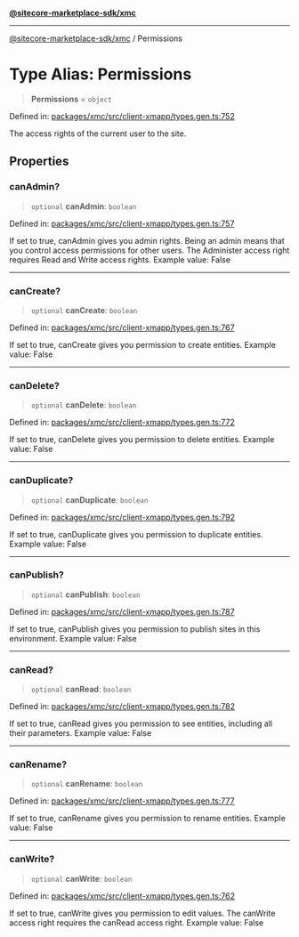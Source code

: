[**@sitecore-marketplace-sdk/xmc**](../README.md)

***

[@sitecore-marketplace-sdk/xmc](../README.md) / Permissions

# Type Alias: Permissions

> **Permissions** = `object`

Defined in: [packages/xmc/src/client-xmapp/types.gen.ts:752](https://github.com/Sitecore/sitecore-marketplace-sdk/blob/af886e6134b8d1079ef5b8ef70b7eb2f1d9c8aeb/packages/xmc/src/client-xmapp/types.gen.ts#L752)

The access rights of the current user to the site.

## Properties

### canAdmin?

> `optional` **canAdmin**: `boolean`

Defined in: [packages/xmc/src/client-xmapp/types.gen.ts:757](https://github.com/Sitecore/sitecore-marketplace-sdk/blob/af886e6134b8d1079ef5b8ef70b7eb2f1d9c8aeb/packages/xmc/src/client-xmapp/types.gen.ts#L757)

If set to true, canAdmin gives you admin rights. Being an admin means that you control access permissions for other users. The Administer access right requires Read and Write access rights.
Example value: False

***

### canCreate?

> `optional` **canCreate**: `boolean`

Defined in: [packages/xmc/src/client-xmapp/types.gen.ts:767](https://github.com/Sitecore/sitecore-marketplace-sdk/blob/af886e6134b8d1079ef5b8ef70b7eb2f1d9c8aeb/packages/xmc/src/client-xmapp/types.gen.ts#L767)

If set to true, canCreate gives you permission to create entities.
Example value: False

***

### canDelete?

> `optional` **canDelete**: `boolean`

Defined in: [packages/xmc/src/client-xmapp/types.gen.ts:772](https://github.com/Sitecore/sitecore-marketplace-sdk/blob/af886e6134b8d1079ef5b8ef70b7eb2f1d9c8aeb/packages/xmc/src/client-xmapp/types.gen.ts#L772)

If set to true, canDelete gives you permission to delete entities.
Example value: False

***

### canDuplicate?

> `optional` **canDuplicate**: `boolean`

Defined in: [packages/xmc/src/client-xmapp/types.gen.ts:792](https://github.com/Sitecore/sitecore-marketplace-sdk/blob/af886e6134b8d1079ef5b8ef70b7eb2f1d9c8aeb/packages/xmc/src/client-xmapp/types.gen.ts#L792)

If set to true, canDuplicate gives you permission to duplicate entities.
Example value: False

***

### canPublish?

> `optional` **canPublish**: `boolean`

Defined in: [packages/xmc/src/client-xmapp/types.gen.ts:787](https://github.com/Sitecore/sitecore-marketplace-sdk/blob/af886e6134b8d1079ef5b8ef70b7eb2f1d9c8aeb/packages/xmc/src/client-xmapp/types.gen.ts#L787)

If set to true, canPublish gives you permission to publish sites in this environment.
Example value: False

***

### canRead?

> `optional` **canRead**: `boolean`

Defined in: [packages/xmc/src/client-xmapp/types.gen.ts:782](https://github.com/Sitecore/sitecore-marketplace-sdk/blob/af886e6134b8d1079ef5b8ef70b7eb2f1d9c8aeb/packages/xmc/src/client-xmapp/types.gen.ts#L782)

If set to true, canRead gives you permission to see entities, including all their parameters.
Example value: False

***

### canRename?

> `optional` **canRename**: `boolean`

Defined in: [packages/xmc/src/client-xmapp/types.gen.ts:777](https://github.com/Sitecore/sitecore-marketplace-sdk/blob/af886e6134b8d1079ef5b8ef70b7eb2f1d9c8aeb/packages/xmc/src/client-xmapp/types.gen.ts#L777)

If set to true, canRename gives you permission to rename entities.
Example value: False

***

### canWrite?

> `optional` **canWrite**: `boolean`

Defined in: [packages/xmc/src/client-xmapp/types.gen.ts:762](https://github.com/Sitecore/sitecore-marketplace-sdk/blob/af886e6134b8d1079ef5b8ef70b7eb2f1d9c8aeb/packages/xmc/src/client-xmapp/types.gen.ts#L762)

If set to true, canWrite gives you permission to edit values. The canWrite access right requires the canRead access right.
Example value: False
